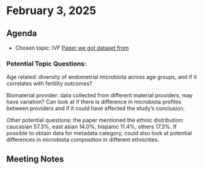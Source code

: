 # February 3, 2025

## Agenda
- Chosen topic: IVF 
[Paper we got dataset from](https://microbiomejournal.biomedcentral.com/articles/10.1186/s40168-021-01184-w)

### Potential Topic Questions: 
Age related: diversity of endometrial microbiota across age groups, and if it correlates with fertility outcomes?

Biomaterial provider: data collected from different material providers, may have variation? Can look at if there is difference in microbiota profiles between providers and if it could have affected the study’s conclusion. 

Other potential questions: the paper mentioned the ethnic distribution: caucasian 57.3%, east asian 14.0%, hispanic 11.4%, others 17.3%. If possible to obtain data for metadata category, could also look at potential differences in microbiota composition in different ethnicities.

## Meeting Notes




